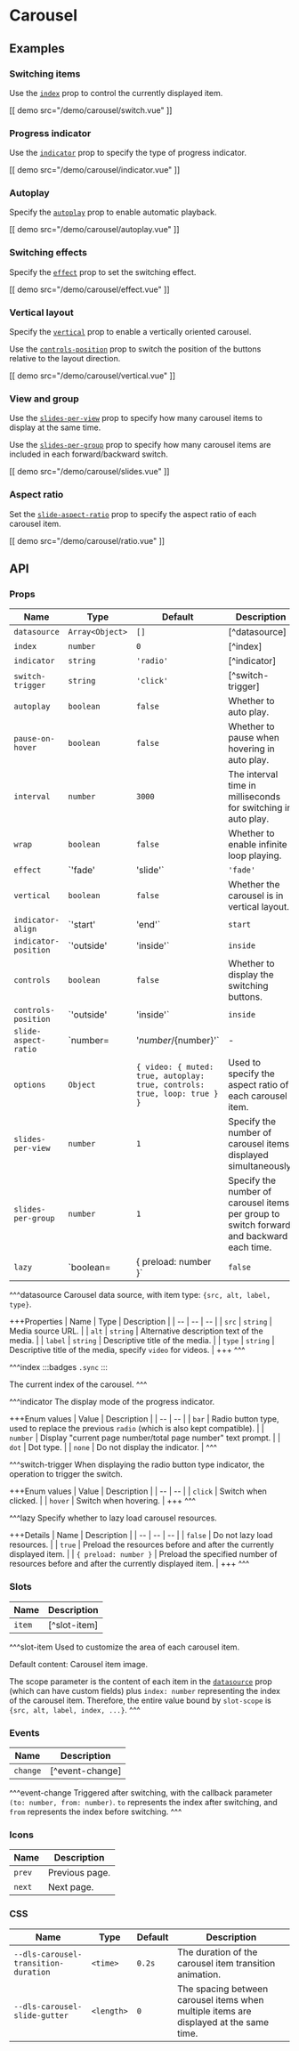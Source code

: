 # Carousel

## Examples

### Switching items

Use the [`index`](#props-index) prop to control the currently displayed item.

[[ demo src="/demo/carousel/switch.vue" ]]

### Progress indicator

Use the [`indicator`](#props-indicator) prop to specify the type of progress indicator.

[[ demo src="/demo/carousel/indicator.vue" ]]

### Autoplay

Specify the [`autoplay`](#props-autoplay) prop to enable automatic playback.

[[ demo src="/demo/carousel/autoplay.vue" ]]

### Switching effects

Specify the [`effect`](#props-effect) prop to set the switching effect.

[[ demo src="/demo/carousel/effect.vue" ]]

### Vertical layout

Specify the [`vertical`](#props-vertical) prop to enable a vertically oriented carousel.

Use the [`controls-position`](#props-controls-position) prop to switch the position of the buttons relative to the layout direction.

[[ demo src="/demo/carousel/vertical.vue" ]]

### View and group

Use the [`slides-per-view`](#props-slides-per-view) prop to specify how many carousel items to display at the same time.

Use the [`slides-per-group`](#props-slides-per-group) prop to specify how many carousel items are included in each forward/backward switch.

[[ demo src="/demo/carousel/slides.vue" ]]

### Aspect ratio

Set the [`slide-aspect-ratio`](#props-slide-aspect-ratio) prop to specify the aspect ratio of each carousel item.

[[ demo src="/demo/carousel/ratio.vue" ]]

## API

### Props

| Name | Type | Default | Description |
| -- | -- | -- | -- |
| ``datasource`` | `Array<Object>` | `[]` | [^datasource] |
| ``index`` | `number` | `0` | [^index] |
| ``indicator`` | `string` | `'radio'` | [^indicator] |
| ``switch-trigger`` | `string` | `'click'` | [^switch-trigger] |
| ``autoplay`` | `boolean` | `false` | Whether to auto play. |
| ``pause-on-hover`` | `boolean` | `false` | Whether to pause when hovering in auto play. |
| ``interval`` | `number` | `3000` | The interval time in milliseconds for switching in auto play. |
| ``wrap`` | `boolean` | `false` | Whether to enable infinite loop playing. |
| ``effect`` | `'fade' | 'slide'` | `'fade'` | Specify the transition effect of the carousel, where `fade` only works when the number of switching groups is the same as the number of items displayed simultaneously. |
| ``vertical`` | `boolean` | `false` | Whether the carousel is in vertical layout. |
| ``indicator-align`` | `'start' | 'end'` | `start` | Used to support the position of the indicator relative to the layout direction. |
| ``indicator-position`` | `'outside' | 'inside'` | `inside` | Used to support the position of the indicator inside/outside the carousel container. |
| ``controls`` | `boolean` | `false` | Whether to display the switching buttons. |
| ``controls-position`` | `'outside' | 'inside'` | `inside` | Used to support the position of the switching buttons relative to the layout direction. |
| ``slide-aspect-ratio`` | `number= | '${number}/${number}'` | - | Specify the default configuration for different types of carousel items. |
| ``options`` | `Object` | `{ video: { muted: true, autoplay: true, controls: true, loop: true } }` | Used to specify the aspect ratio of each carousel item. |
| ``slides-per-view`` | `number` | `1` | Specify the number of carousel items displayed simultaneously. |
| ``slides-per-group`` | `number` | `1` | Specify the number of carousel items per group to switch forward and backward each time. |
| ``lazy`` | `boolean= | { preload: number }` | `false` | [^lazy] |

^^^datasource
Carousel data source, with item type: `{src, alt, label, type}`.

+++Properties
| Name | Type | Description |
| -- | -- | -- |
| `src` | `string` | Media source URL. |
| `alt` | `string` | Alternative description text of the media. |
| `label` | `string` | Descriptive title of the media. |
| `type` | `string` | Descriptive title of the media, specify `video` for videos. |
+++
^^^

^^^index
:::badges
`.sync`
:::

The current index of the carousel.
^^^

^^^indicator
The display mode of the progress indicator.

+++Enum values
| Value | Description |
| -- | -- |
| `bar` | Radio button type, used to replace the previous `radio` (which is also kept compatible). |
| `number` | Display "current page number/total page number" text prompt. |
| `dot` | Dot type. |
| `none` | Do not display the indicator. |
^^^

^^^switch-trigger
When displaying the radio button type indicator, the operation to trigger the switch.

+++Enum values
| Value | Description |
| -- | -- |
| `click` | Switch when clicked. |
| `hover` | Switch when hovering. |
+++
^^^

^^^lazy
Specify whether to lazy load carousel resources.

+++Details
| Name | Description |
| -- | -- | -- |
| `false` | Do not lazy load resources. |
| `true` | Preload the resources before and after the currently displayed item. |
| `{ preload: number }` | Preload the specified number of resources before and after the currently displayed item. |
+++
^^^

### Slots

| Name | Description |
| -- | -- |
| ``item`` | [^slot-item] |

^^^slot-item
Used to customize the area of each carousel item.

Default content: Carousel item image.

The scope parameter is the content of each item in the [`datasource`](#props-datasource) prop (which can have custom fields) plus `index: number` representing the index of the carousel item. Therefore, the entire value bound by `slot-scope` is `{src, alt, label, index, ...}`.
^^^

### Events

| Name | Description |
| -- | -- |
| ``change`` | [^event-change] |

^^^event-change
Triggered after switching, with the callback parameter `(to: number, from: number)`. `to` represents the index after switching, and `from` represents the index before switching.
^^^

### Icons

| Name | Description |
| -- | -- |
| ``prev`` | Previous page. |
| ``next`` | Next page. |

### CSS

| Name | Type | Default | Description |
| -- | -- | -- | -- |
| ``--dls-carousel-transition-duration`` | `<time>` | `0.2s` | The duration of the carousel item transition animation. |
| ``--dls-carousel-slide-gutter`` | `<length>` | `0` | The spacing between carousel items when multiple items are displayed at the same time. |
